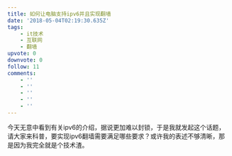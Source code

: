 ```yaml
---
title: 如何让电脑支持ipv6并且实现翻墙
date: '2018-05-04T02:19:30.635Z'
tags:
    - it技术
    - 互联网
    - 翻墙
upvote: 0
downvote: 0
follow: 11
comments:
    - ''
    - ''
    - ''
    - ''
    - ''
---
```


今天无意中看到有关ipv6的介绍，据说更加难以封锁，于是我就发起这个话题，请大家来科普，要实现ipv6翻墙需要满足哪些要求？或许我的表述不够清晰，那是因为我完全就是个技术渣。
